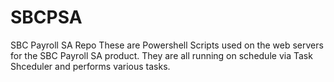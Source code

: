 # SBCPSA
SBC Payroll SA Repo
These are Powershell Scripts used on the web servers for the SBC Payroll SA product. 
They are all running on schedule via Task Shceduler and performs various tasks.
